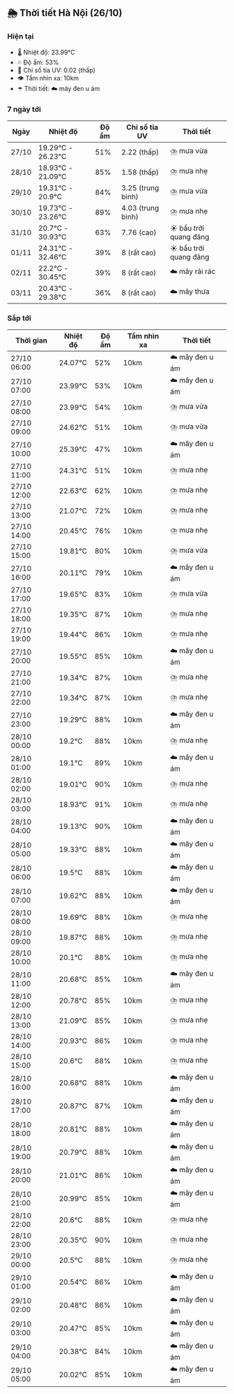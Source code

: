 ## 🌦️ Thời tiết Hà Nội (26/10)

### Hiện tại

- 🌡️ Nhiệt độ: 23.99℃
- 💦 Độ ẩm: 53%
- 🌟 Chỉ số tia UV: 0.02 (thấp)
- 👁️ Tầm nhìn xa: 10km
- ☂️ Thời tiết: ☁️ mây đen u ám

### 7 ngày tới

| Ngày | Nhiệt độ | Độ ẩm | Chỉ số tia UV | Thời tiết |
| --- | --- | --- | --- | --- |
| 27/10 | 19.29℃ - 26.23℃ | 51% | 2.22 (thấp) | ⛈️ mưa vừa |
| 28/10 | 18.93℃ - 21.09℃ | 85% | 1.58 (thấp) | ⛈️ mưa nhẹ |
| 29/10 | 19.31℃ - 20.9℃ | 84% | 3.25 (trung bình) | ⛈️ mưa vừa |
| 30/10 | 19.73℃ - 23.26℃ | 89% | 4.03 (trung bình) | ⛈️ mưa nhẹ |
| 31/10 | 20.7℃ - 30.93℃ | 63% | 7.76 (cao) | ☀️ bầu trời quang đãng |
| 01/11 | 24.31℃ - 32.46℃ | 39% | 8 (rất cao) | ☀️ bầu trời quang đãng |
| 02/11 | 22.2℃ - 30.45℃ | 39% | 8 (rất cao) | ☁️ mây rải rác |
| 03/11 | 20.43℃ - 29.38℃ | 36% | 8 (rất cao) | ☁️ mây thưa |

### Sắp tới

| Thời gian | Nhiệt độ | Độ ẩm | Tầm nhìn xa | Thời tiết |
| --- | --- | --- | --- | --- |
| 27/10 06:00 | 24.07℃ | 52% | 10km | ☁️ mây đen u ám |
| 27/10 07:00 | 23.99℃ | 53% | 10km | ☁️ mây đen u ám |
| 27/10 08:00 | 23.99℃ | 54% | 10km | ⛈️ mưa vừa |
| 27/10 09:00 | 24.62℃ | 51% | 10km | ⛈️ mưa vừa |
| 27/10 10:00 | 25.39℃ | 47% | 10km | ☁️ mây đen u ám |
| 27/10 11:00 | 24.31℃ | 51% | 10km | ⛈️ mưa nhẹ |
| 27/10 12:00 | 22.63℃ | 62% | 10km | ⛈️ mưa nhẹ |
| 27/10 13:00 | 21.07℃ | 72% | 10km | ⛈️ mưa nhẹ |
| 27/10 14:00 | 20.45℃ | 76% | 10km | ⛈️ mưa nhẹ |
| 27/10 15:00 | 19.81℃ | 80% | 10km | ⛈️ mưa vừa |
| 27/10 16:00 | 20.11℃ | 79% | 10km | ☁️ mây đen u ám |
| 27/10 17:00 | 19.65℃ | 83% | 10km | ⛈️ mưa vừa |
| 27/10 18:00 | 19.35℃ | 87% | 10km | ⛈️ mưa nhẹ |
| 27/10 19:00 | 19.44℃ | 86% | 10km | ⛈️ mưa nhẹ |
| 27/10 20:00 | 19.55℃ | 85% | 10km | ☁️ mây đen u ám |
| 27/10 21:00 | 19.34℃ | 87% | 10km | ⛈️ mưa nhẹ |
| 27/10 22:00 | 19.34℃ | 87% | 10km | ⛈️ mưa nhẹ |
| 27/10 23:00 | 19.29℃ | 88% | 10km | ☁️ mây đen u ám |
| 28/10 00:00 | 19.2℃ | 88% | 10km | ⛈️ mưa nhẹ |
| 28/10 01:00 | 19.1℃ | 89% | 10km | ☁️ mây đen u ám |
| 28/10 02:00 | 19.01℃ | 90% | 10km | ⛈️ mưa nhẹ |
| 28/10 03:00 | 18.93℃ | 91% | 10km | ⛈️ mưa nhẹ |
| 28/10 04:00 | 19.13℃ | 90% | 10km | ☁️ mây đen u ám |
| 28/10 05:00 | 19.33℃ | 88% | 10km | ☁️ mây đen u ám |
| 28/10 06:00 | 19.5℃ | 88% | 10km | ☁️ mây đen u ám |
| 28/10 07:00 | 19.62℃ | 88% | 10km | ☁️ mây đen u ám |
| 28/10 08:00 | 19.69℃ | 88% | 10km | ⛈️ mưa nhẹ |
| 28/10 09:00 | 19.87℃ | 88% | 10km | ⛈️ mưa nhẹ |
| 28/10 10:00 | 20.1℃ | 88% | 10km | ⛈️ mưa nhẹ |
| 28/10 11:00 | 20.68℃ | 85% | 10km | ☁️ mây đen u ám |
| 28/10 12:00 | 20.78℃ | 85% | 10km | ⛈️ mưa nhẹ |
| 28/10 13:00 | 21.09℃ | 85% | 10km | ⛈️ mưa nhẹ |
| 28/10 14:00 | 20.93℃ | 86% | 10km | ⛈️ mưa nhẹ |
| 28/10 15:00 | 20.6℃ | 88% | 10km | ⛈️ mưa nhẹ |
| 28/10 16:00 | 20.68℃ | 88% | 10km | ☁️ mây đen u ám |
| 28/10 17:00 | 20.87℃ | 87% | 10km | ☁️ mây đen u ám |
| 28/10 18:00 | 20.81℃ | 88% | 10km | ☁️ mây đen u ám |
| 28/10 19:00 | 20.79℃ | 88% | 10km | ☁️ mây đen u ám |
| 28/10 20:00 | 21.01℃ | 86% | 10km | ☁️ mây đen u ám |
| 28/10 21:00 | 20.99℃ | 85% | 10km | ☁️ mây đen u ám |
| 28/10 22:00 | 20.6℃ | 88% | 10km | ⛈️ mưa nhẹ |
| 28/10 23:00 | 20.35℃ | 90% | 10km | ⛈️ mưa nhẹ |
| 29/10 00:00 | 20.5℃ | 88% | 10km | ⛈️ mưa nhẹ |
| 29/10 01:00 | 20.54℃ | 86% | 10km | ☁️ mây đen u ám |
| 29/10 02:00 | 20.48℃ | 86% | 10km | ☁️ mây đen u ám |
| 29/10 03:00 | 20.47℃ | 85% | 10km | ☁️ mây đen u ám |
| 29/10 04:00 | 20.38℃ | 84% | 10km | ☁️ mây đen u ám |
| 29/10 05:00 | 20.02℃ | 85% | 10km | ☁️ mây đen u ám |
